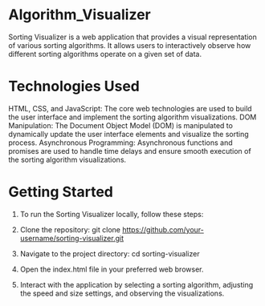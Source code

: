 # Algorithm_Visualizer
Sorting Visualizer is a web application that provides a visual representation of various sorting algorithms. It allows users to interactively observe how different sorting algorithms operate on a given set of data.

# Technologies Used
HTML, CSS, and JavaScript: The core web technologies are used to build the user interface and implement the sorting algorithm visualizations.
DOM Manipulation: The Document Object Model (DOM) is manipulated to dynamically update the user interface elements and visualize the sorting process.
Asynchronous Programming: Asynchronous functions and promises are used to handle time delays and ensure smooth execution of the sorting algorithm visualizations.

# Getting Started
1. To run the Sorting Visualizer locally, follow these steps:

2. Clone the repository:
git clone https://github.com/your-username/sorting-visualizer.git

3. Navigate to the project directory:
cd sorting-visualizer

4. Open the index.html file in your preferred web browser.

5. Interact with the application by selecting a sorting algorithm, adjusting the speed and size settings, and observing the visualizations.
